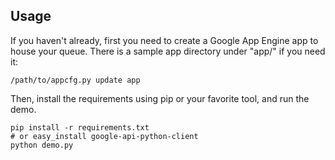 ## Usage

If you haven't already, first you need to create a Google App Engine app to
house your queue. There is a sample app directory under "app/" if you need it:

	/path/to/appcfg.py update app

Then, install the requirements using pip or your favorite tool, and run the demo.

	pip install -r requirements.txt
	# or easy_install google-api-python-client
	python demo.py
